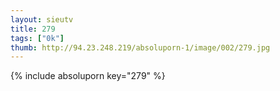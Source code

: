 ```yaml
--- 
layout: sieutv
title: 279
tags: ["0k"]
thumb: http://94.23.248.219/absoluporn-1/image/002/279.jpg
---
```

{% include absoluporn key="279" %} 
